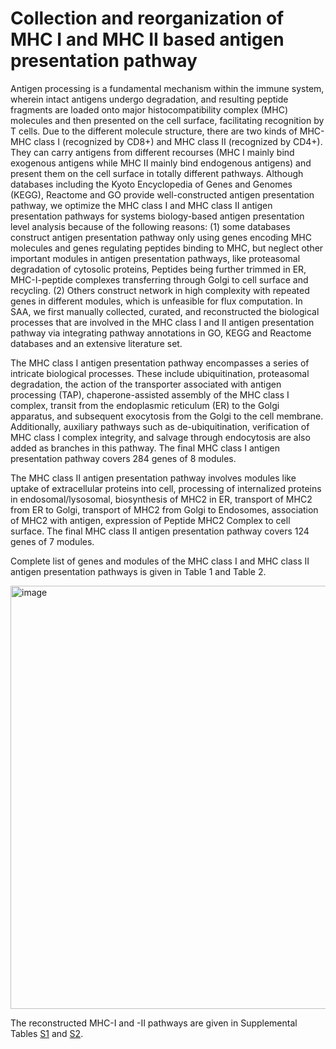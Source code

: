 # Collection and reorganization of MHC I and MHC II based antigen presentation pathway

Antigen processing is a fundamental mechanism within the immune system, wherein intact antigens undergo degradation, and resulting peptide fragments are loaded onto major histocompatibility complex (MHC) molecules and then presented on the cell surface, facilitating recognition by T cells. Due to the different molecule structure, there are two kinds of MHC-MHC class I (recognized by CD8+) and MHC class II (recognized by CD4+). They can carry antigens from different recourses (MHC I mainly bind exogenous antigens while MHC II mainly bind endogenous antigens) and present them on the cell surface in totally different pathways. Although databases including the Kyoto Encyclopedia of Genes and Genomes (KEGG), Reactome and GO provide well-constructed antigen presentation pathway, we optimize the MHC class I and MHC class II antigen presentation pathways for systems biology-based antigen presentation level analysis because of the following reasons: (1) some databases construct antigen presentation pathway only using genes encoding MHC molecules and genes regulating peptides binding to MHC, but neglect other important modules in antigen presentation pathways, like proteasomal degradation of cytosolic proteins, Peptides being further trimmed in ER, MHC-I-peptide complexes transferring through Golgi to cell surface and recycling. (2) Others construct network in high complexity with repeated genes in different modules, which is unfeasible for flux computation. In SAA, we first manually collected, curated, and reconstructed the biological processes that are involved in the MHC class I and II antigen presentation pathway via integrating pathway annotations in GO, KEGG and Reactome databases and an extensive literature set.

The MHC class I antigen presentation pathway encompasses a series of intricate biological processes. These include ubiquitination, proteasomal degradation, the action of the transporter associated with antigen processing (TAP), chaperone-assisted assembly of the MHC class I complex, transit from the endoplasmic reticulum (ER) to the Golgi apparatus, and subsequent exocytosis from the Golgi to the cell membrane. Additionally, auxiliary pathways such as de-ubiquitination, verification of MHC class I complex integrity, and salvage through endocytosis are also added as branches in this pathway. The final MHC class I antigen presentation pathway covers 284 genes of 8 modules.

The MHC class II antigen presentation pathway involves modules like uptake of extracellular proteins into cell, processing of internalized proteins in endosomal/lysosomal, biosynthesis of MHC2 in ER, transport of MHC2 from ER to Golgi, transport of MHC2 from Golgi to Endosomes, association of MHC2 with antigen, expression of Peptide MHC2 Complex to cell surface. The final MHC class II antigen presentation pathway covers 124 genes of 7 modules.

Complete list of genes and modules of the MHC class I and MHC class II antigen presentation pathways is given in Table 1 and Table 2.

<img width="677" alt="image" src="https://github.com/user-attachments/assets/7d480220-f875-4284-b9a8-aa5dc5e33954" />

The reconstructed MHC-I and -II pathways are given in Supplemental Tables [S1](https://github.com/JiaW6122/PSAA/blob/main/supplementary%20files/Supplementary%20Table%20S1.xlsx) and [S2](https://github.com/JiaW6122/PSAA/blob/main/supplementary%20files/Supplementary%20Table%20S2.xlsx).
